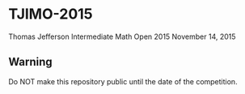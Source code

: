 # TJIMO-2015
Thomas Jefferson Intermediate Math Open 2015
November 14, 2015

Warning
---
Do NOT make this repository public until the date of the competition.
